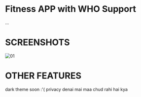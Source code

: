 # Fitness APP with WHO Support
...

# SCREENSHOTS

![01](https://user-images.githubusercontent.com/100375001/195172094-e0bcc0f8-b8a4-4cf0-8a66-1bdc1b910c76.jpg)

# OTHER FEATURES

dark theme soon :'( 
privacy denai mai maa chud rahi hai kya
